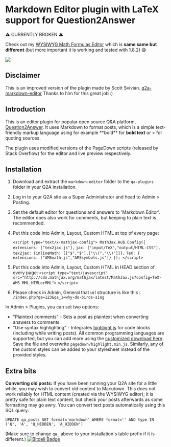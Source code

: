 Markdown Editor plugin with LaTeX support for Question2Answer
=================================================

:warning: CURRENTLY BROKEN :warning:

Check out my [WYSIWYG Math Formulas Editor](https://github.com/thibaultduponchelle/q2a-ckeditor-latex) which is **same same but different** (but more important it is working and tested with 1.8.2) :smile: 

![](screenies/foolef)

Disclaimer
-------------------------------------------------

This is an improved version of the plugin made by Scott Svivian. 
[q2a-markdown-editor](https://github.com/svivian/q2a-markdown-editor)
Thanks to him for this great job :)


Introduction
-------------------------------------------------

This is an editor plugin for popular open source Q&A platform, [Question2Answer](http://www.question2answer.org). It uses Markdown to format posts, which is a simple text-friendly markup language using for example \*\*bold\*\* for **bold text** or \> for quoting sources.

The plugin uses modified versions of the PageDown scripts (released by Stack Overflow) for the editor and live preview respectively.




Installation
-------------------------------------------------

1. Download and extract the `markdown-editor` folder to the `qa-plugins` folder in your Q2A installation.
2. Log in to your Q2A site as a Super Administrator and head to Admin > Posting.
3. Set the default editor for questions and answers to 'Markdown Editor'. The editor does also work for comments, but keeping to plain text is recommended.
4. Put this code into Admin, Layout, Custom HTML at top of every page: 
    
    `<script type="text/x-mathjax-config">
    MathJax.Hub.Config({
	  extensions: ["tex2jax.js"],`
    `jax: ["input/TeX","output/HTML-CSS"],
    tex2jax: {inlineMath: [["$","$"],["\\(","\\)"]]},`
    `TeX: { extensions: ["AMSmath.js","AMSsymbols.js"]}
    });
    </script>`
    
5. Put this code into Admin, Layout, Custom HTML in HEAD section of every page: 
    `<script type="text/javascript"
    src="http://cdn.mathjax.org/mathjax/latest/MathJax.js?config=TeX-AMS-MML_HTMLorMML">`
    `</script>`
6. Please check in Admin, General that url structure is like this : 
    `/index.php?qa=123&qa_1=why-do-birds-sing`


In Admin > Plugins, you can set two options:

- "Plaintext comments" - Sets a post as plaintext when converting answers to comments.
- "Use syntax highlighting" - Integrates [highlight.js](http://softwaremaniacs.org/soft/highlight/en/) for code blocks (including while writing posts). All common programming languages are supported, but you can add more using the [customized download here](http://softwaremaniacs.org/soft/highlight/en/download/). Save the file and overwrite `pagedown/highlight.min.js`. Similarly, any of the custom styles can be added to your stylesheet instead of the provided styles.



Extra bits
-------------------------------------------------

**Converting old posts:** If you have been running your Q2A site for a little while, you may wish to convert old content to Markdown. This does not work reliably for HTML content (created via the WYSIWYG editor); it is pretty safe for plain text content, but check your posts afterwards as some formatting may go awry. You can convert text posts automatically using this SQL query:

    UPDATE qa_posts SET format='markdown' WHERE format='' AND type IN ('Q', 'A', 'Q_HIDDEN', 'A_HIDDEN')

(Make sure to change `qa_` above to your installation's table prefix if it is different.)
[![Bitdeli Badge](https://d2weczhvl823v0.cloudfront.net/thibaultduponchelle/q2a-markdown-editor-latex/trend.png)](https://bitdeli.com/free "Bitdeli Badge")
